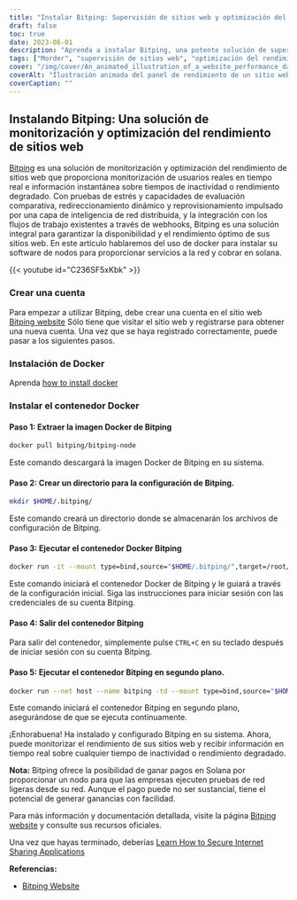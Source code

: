 ```yaml
---
title: "Instalar Bitping: Supervisión de sitios web y optimización del rendimiento en tiempo real"
draft: false
toc: true
date: 2023-06-01
description: "Aprenda a instalar Bitping, una potente solución de supervisión y optimización del rendimiento de sitios web para obtener información en tiempo real sobre el tiempo de inactividad y el rendimiento degradado."
tags: ["Morder", "supervisión de sitios web", "optimización del rendimiento", "control en tiempo real", "tiempo de inactividad", "rendimiento degradado", "pruebas de estrés", "evaluación comparativa", "redireccionamiento dinámico", "Reaprovisionamiento", "inteligencia de red", "webhooks", "Solana", "nodo", "pruebas de redes ligeras", "pagos", "ganancias", "rendimiento del sitio web", "análisis de sitios web", "monitorización web", "control del rendimiento", "control del tiempo de actividad", "seguimiento de usuarios reales", "pruebas de red", "comentarios sobre el sitio web", "alertas del sitio web", "capa de inteligencia de red", "solución de supervisión", "rendimiento de la web", "métricas de rendimiento"]
cover: "/img/cover/An_animated_illustration_of_a_website_performance_dashboard.png"
coverAlt: "Ilustración animada del panel de rendimiento de un sitio web con métricas y alertas en tiempo real."
coverCaption: ""
---
```


## Instalando Bitping: Una solución de monitorización y optimización del rendimiento de sitios web

[Bitping](https://bitping.com) es una solución de monitorización y optimización del rendimiento de sitios web que proporciona monitorización de usuarios reales en tiempo real e información instantánea sobre tiempos de inactividad o rendimiento degradado. Con pruebas de estrés y capacidades de evaluación comparativa, redireccionamiento dinámico y reprovisionamiento impulsado por una capa de inteligencia de red distribuida, y la integración con los flujos de trabajo existentes a través de webhooks, Bitping es una solución integral para garantizar la disponibilidad y el rendimiento óptimo de sus sitios web. En este artículo hablaremos del uso de docker para instalar su software de nodos para proporcionar servicios a la red y cobrar en solana.

{{< youtube id="C236SF5xKbk" >}}

### Crear una cuenta

Para empezar a utilizar Bitping, debe crear una cuenta en el sitio web [Bitping website](https://bitping.com) Sólo tiene que visitar el sitio web y registrarse para obtener una nueva cuenta. Una vez que se haya registrado correctamente, puede pasar a los siguientes pasos.

### Instalación de Docker

Aprenda [how to install docker](https://simeononsecurity.com/other/creating-profitable-low-powered-crypto-miners/#installing-docker)

### Instalar el contenedor Docker

#### Paso 1: Extraer la imagen Docker de Bitping
```bash
docker pull bitping/bitping-node
```

Este comando descargará la imagen Docker de Bitping en su sistema.

#### Paso 2: Crear un directorio para la configuración de Bitping.

```bash
mkdir $HOME/.bitping/
```
Este comando creará un directorio donde se almacenarán los archivos de configuración de Bitping.

#### Paso 3: Ejecutar el contenedor Docker Bitping

```bash
docker run -it --mount type=bind,source="$HOME/.bitping/",target=/root/.bitping bitping/bitping-node:latest
```

Este comando iniciará el contenedor Docker de Bitping y le guiará a través de la configuración inicial. Siga las instrucciones para iniciar sesión con las credenciales de su cuenta Bitping.

#### Paso 4: Salir del contenedor Bitping
Para salir del contenedor, simplemente pulse `CTRL+C` en su teclado después de iniciar sesión con su cuenta Bitping.

#### Paso 5: Ejecutar el contenedor Bitping en segundo plano.
```bash
docker run --net host --name bitping -td --mount type=bind,source="$HOME/.bitping/",target=/root/.bitping bitping/bitping-node:latest
```

Este comando iniciará el contenedor Bitping en segundo plano, asegurándose de que se ejecuta continuamente.

¡Enhorabuena! Ha instalado y configurado Bitping en su sistema. Ahora, puede monitorizar el rendimiento de sus sitios web y recibir información en tiempo real sobre cualquier tiempo de inactividad o rendimiento degradado.

**Nota:** Bitping ofrece la posibilidad de ganar pagos en Solana por proporcionar un nodo para que las empresas ejecuten pruebas de red ligeras desde su red. Aunque el pago puede no ser sustancial, tiene el potencial de generar ganancias con facilidad.

Para más información y documentación detallada, visite la página [Bitping website](https://bitping.com) y consulte sus recursos oficiales.

Una vez que hayas terminado, deberías [Learn How to Secure Internet Sharing Applications](https://simeononsecurity.com/other/how-to-secure-internet-sharing-applications/)

**Referencias:**

- [Bitping Website](https://bitping.com)
